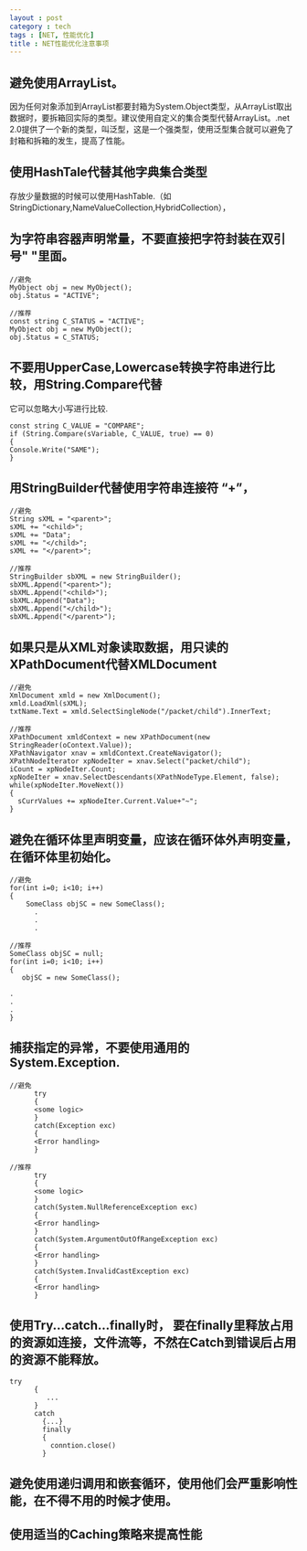 ```yaml
---
layout : post
category : tech
tags : [NET, 性能优化]
title : NET性能优化注意事项
---
```


## 避免使用ArrayList。

因为任何对象添加到ArrayList都要封箱为System.Object类型，从ArrayList取出数据时，要拆箱回实际的类型。建议使用自定义的集合类型代替ArrayList。.net 2.0提供了一个新的类型，叫泛型，这是一个强类型，使用泛型集合就可以避免了封箱和拆箱的发生，提高了性能。

## 使用HashTale代替其他字典集合类型

存放少量数据的时候可以使用HashTable.（如StringDictionary,NameValueCollection,HybridCollection），

## 为字符串容器声明常量，不要直接把字符封装在双引号" "里面。

```
//避免
MyObject obj = new MyObject();
obj.Status = "ACTIVE";

//推荐
const string C_STATUS = "ACTIVE";
MyObject obj = new MyObject();
obj.Status = C_STATUS;
```

## 不要用UpperCase,Lowercase转换字符串进行比较，用String.Compare代替

它可以忽略大小写进行比较.

```
const string C_VALUE = "COMPARE";
if (String.Compare(sVariable, C_VALUE, true) == 0)
{
Console.Write("SAME");
}
```

## 用StringBuilder代替使用字符串连接符 “+”，

```
//避免
String sXML = "<parent>";
sXML += "<child>";
sXML += "Data";
sXML += "</child>";
sXML += "</parent>";

//推荐
StringBuilder sbXML = new StringBuilder();
sbXML.Append("<parent>");
sbXML.Append("<child>");
sbXML.Append("Data");
sbXML.Append("</child>");
sbXML.Append("</parent>");
```

## 如果只是从XML对象读取数据，用只读的XPathDocument代替XMLDocument

```
//避免
XmlDocument xmld = new XmlDocument();
xmld.LoadXml(sXML);
txtName.Text = xmld.SelectSingleNode("/packet/child").InnerText;

//推荐
XPathDocument xmldContext = new XPathDocument(new StringReader(oContext.Value));
XPathNavigator xnav = xmldContext.CreateNavigator();
XPathNodeIterator xpNodeIter = xnav.Select("packet/child");
iCount = xpNodeIter.Count;
xpNodeIter = xnav.SelectDescendants(XPathNodeType.Element, false); 
while(xpNodeIter.MoveNext())
{
  sCurrValues += xpNodeIter.Current.Value+"~"; 
}
```

## 避免在循环体里声明变量，应该在循环体外声明变量，在循环体里初始化。

```
//避免
for(int i=0; i<10; i++)
{
    SomeClass objSC = new SomeClass();
      .
      .
      .

//推荐
SomeClass objSC = null;
for(int i=0; i<10; i++)
{
   objSC = new SomeClass();

.
.
.
}
```

## 捕获指定的异常，不要使用通用的System.Exception.

```
//避免
      try
      {
      <some logic>
      }
      catch(Exception exc)
      {
      <Error handling>
      }

//推荐
      try
      {
      <some logic>
      }
      catch(System.NullReferenceException exc)
      {
      <Error handling>
      }
      catch(System.ArgumentOutOfRangeException exc)
      {
      <Error handling>
      }
      catch(System.InvalidCastException exc)
      {
      <Error handling>
      }
```

## 使用Try...catch...finally时， 要在finally里释放占用的资源如连接，文件流等，不然在Catch到错误后占用的资源不能释放。

```
try
      {
         ...
      }
      catch 
        {...}
        finally
        {
          conntion.close()
        }     
```

## 避免使用递归调用和嵌套循环，使用他们会严重影响性能，在不得不用的时候才使用。

## 使用适当的Caching策略来提高性能
